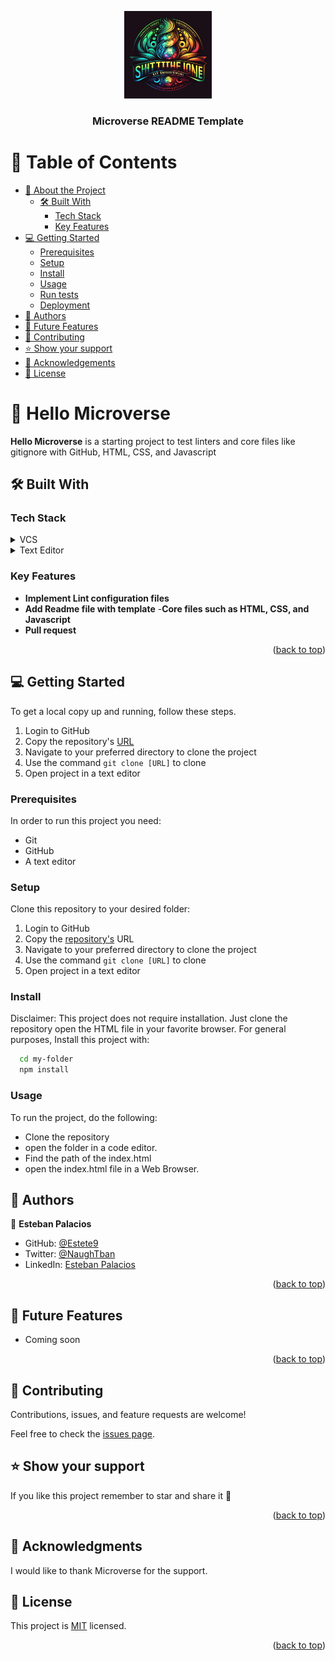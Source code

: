 <a name="readme-top"></a>


<div align="center">

  <img src="logo.png" alt="logo" width="140"  height="auto" />
  <br/>

  <h3><b>Microverse README Template</b></h3>

</div>

<!-- TABLE OF CONTENTS -->

# 📗 Table of Contents

- [📖 About the Project](#about-project)
  - [🛠 Built With](#built-with)
    - [Tech Stack](#tech-stack)
    - [Key Features](#key-features)
- [💻 Getting Started](#getting-started)
  - [Prerequisites](#prerequisites)
  - [Setup](#setup)
  - [Install](#install)
  - [Usage](#usage)
  - [Run tests](#run-tests)
  - [Deployment](#deployment)
- [👥 Authors](#authors)
- [🔭 Future Features](#future-features)
- [🤝 Contributing](#contributing)
- [⭐️ Show your support](#support)
- [🙏 Acknowledgements](#acknowledgements)
- [📝 License](#license)

<!-- PROJECT DESCRIPTION -->

# 📖 Hello Microverse <a name="about-project"></a>

**Hello Microverse** is a starting project to test linters and core files like gitignore with GitHub, HTML, CSS, and Javascript

## 🛠 Built With <a name="built-with"></a>

### Tech Stack <a name="tech-stack"></a>

<details>
  <summary>VCS</summary>
  <ul>
    <li><a href="https://git-scm.com/">Git</a></li>
  </ul>
</details>
<details>
  <summary>Text Editor</summary>
  <ul>
   <li><a href="https://code.visualstudio.com/">Visual Studio Code</a></li>
  </ul>

</details>

<!-- Features -->

### Key Features <a name="key-features"></a>

- **Implement Lint configuration files**
- **Add Readme file with template**
-**Core files such as HTML, CSS, and Javascript**
- **Pull request**

<p align="right">(<a href="#readme-top">back to top</a>)</p>

<!-- GETTING STARTED -->

## 💻 Getting Started <a name="getting-started"></a>


To get a local copy up and running, follow these steps.

1. Login to GitHub
2. Copy the repository's [URL](https://github.com/Estete9/hello-microverse/tree/add-core-files)
3. Navigate to your preferred directory to clone the project
4. Use the command ```git clone [URL]``` to clone
5. Open project in a text editor

### Prerequisites

In order to run this project you need:
- Git
- GitHub
- A text editor

### Setup

Clone this repository to your desired folder:

1. Login to GitHub
2. Copy the [repository's](https://github.com/Estete9/hello-microverse) URL
3. Navigate to your preferred directory to clone the project
4. Use the command ```git clone [URL]``` to clone
5. Open project in a text editor

### Install

Disclaimer: This project does not require installation. Just clone the repository open the HTML file in your favorite browser.
For general purposes, Install this project with:
```sh
  cd my-folder
  npm install
```


### Usage

To run the project, do the following:
- Clone the repository
- open the folder in a code editor.
- Find the path of the index.html
- open the index.html file in a Web Browser.


<!-- AUTHORS -->

## 👥 Authors <a name="authors"></a>


👤 **Esteban Palacios**

- GitHub: [@Estete9](https://github.com/Estete9)
- Twitter: [@NaughTban](https://twitter.com/NaughTban)
- LinkedIn: [Esteban Palacios](https://www.linkedin.com/in/esteban-palacios-5030a772/)

<p align="right">(<a href="#readme-top">back to top</a>)</p>

<!-- FUTURE FEATURES -->

## 🔭 Future Features <a name="future-features"></a>

- Coming soon

<p align="right">(<a href="#readme-top">back to top</a>)</p>


<!-- CONTRIBUTING -->

## 🤝 Contributing <a name="contributing"></a>

Contributions, issues, and feature requests are welcome!

Feel free to check the [issues page](https://github.com/Estete9/hello-microverse/issues).

<!-- SUPPORT -->

## ⭐️ Show your support <a name="support"></a>



If you like this project remember to star and share it 🥳️

<p align="right">(<a href="#readme-top">back to top</a>)</p>

<!-- ACKNOWLEDGEMENTS -->

## 🙏 Acknowledgments <a name="acknowledgements"></a>


I would like to thank Microverse for the support.

<!-- LICENSE -->

## 📝 License <a name="license"></a>

This project is [MIT](./LICENSE) licensed.

<p align="right">(<a href="#readme-top">back to top</a>)</p>